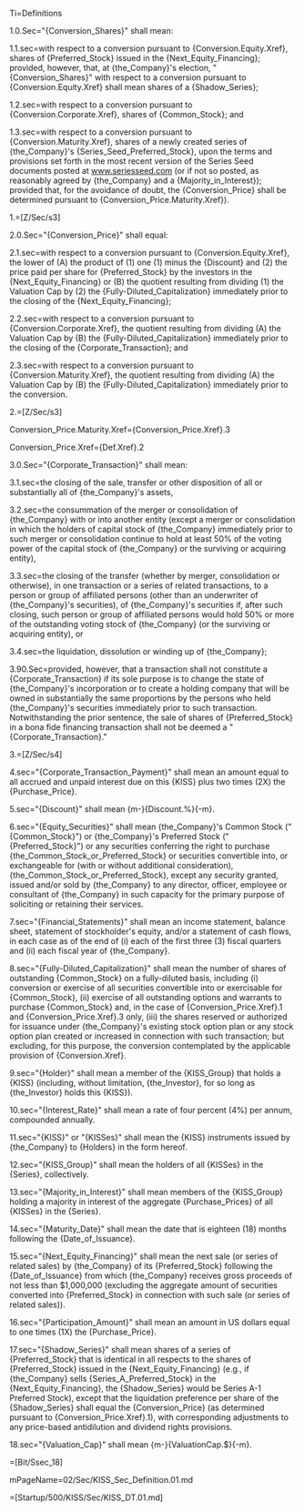 Ti=Definitions

1.0.Sec="{Conversion_Shares}" shall mean:

1.1.sec=with respect to a conversion pursuant to {Conversion.Equity.Xref}, shares of {Preferred_Stock} issued in the {Next_Equity_Financing}; provided, however, that, at {the_Company}'s election, "{Conversion_Shares}" with respect to a conversion pursuant to {Conversion.Equity.Xref} shall mean shares of a {Shadow_Series};

1.2.sec=with respect to a conversion pursuant to {Conversion.Corporate.Xref}, shares of {Common_Stock}; and

1.3.sec=with respect to a conversion pursuant to {Conversion.Maturity.Xref}, shares of a newly created series of {the_Company}'s {Series_Seed_Preferred_Stock}, upon the terms and provisions set forth in the most recent version of the Series Seed documents posted at www.seriesseed.com (or if not so posted, as reasonably agreed by {the_Company} and a {Majority_in_Interest}); provided that, for the avoidance of doubt, the {Conversion_Price} shall be determined pursuant to {Conversion_Price.Maturity.Xref}).

1.=[Z/Sec/s3]

2.0.Sec="{Conversion_Price}" shall equal:

2.1.sec=with respect to a conversion pursuant to {Conversion.Equity.Xref}, the lower of (A) the product of (1) one (1) minus the {Discount} and (2) the price paid per share for {Preferred_Stock} by the investors in the {Next_Equity_Financing} or (B) the quotient resulting from dividing (1) the Valuation Cap by (2) the {Fully-Diluted_Capitalization} immediately prior to the closing of the {Next_Equity_Financing};

2.2.sec=with respect to a conversion pursuant to {Conversion.Corporate.Xref}, the quotient resulting from dividing (A) the Valuation Cap by (B) the {Fully-Diluted_Capitalization} immediately prior to the closing of the {Corporate_Transaction}; and

2.3.sec=with respect to a conversion pursuant to {Conversion.Maturity.Xref}, the quotient resulting from dividing (A) the Valuation Cap by (B) the {Fully-Diluted_Capitalization} immediately prior to the conversion.

2.=[Z/Sec/s3]

Conversion_Price.Maturity.Xref={Conversion_Price.Xref}.3

Conversion_Price.Xref={Def.Xref}.2

3.0.Sec="{Corporate_Transaction}" shall mean:

3.1.sec=the closing of the sale, transfer or other disposition of all or substantially all of {the_Company}'s assets,

3.2.sec=the consummation of the merger or consolidation of {the_Company} with or into another entity (except a merger or consolidation in which the holders of capital stock of {the_Company} immediately prior to such merger or consolidation continue to hold at least 50% of the voting power of the capital stock of {the_Company} or the surviving or acquiring entity),

3.3.sec=the closing of the transfer (whether by merger, consolidation or otherwise), in one transaction or a series of related transactions, to a person or group of affiliated persons (other than an underwriter of {the_Company}'s securities), of {the_Company}'s securities if, after such closing, such person or group of affiliated persons would hold 50% or more of the outstanding voting stock of {the_Company} (or the surviving or acquiring entity), or

3.4.sec=the liquidation, dissolution or winding up of {the_Company};

3.90.Sec=provided, however, that a transaction shall not constitute a {Corporate_Transaction} if its sole purpose is to change the state of {the_Company}'s incorporation or to create a holding company that will be owned in substantially the same proportions by the persons who held {the_Company}'s securities immediately prior to such transaction.  Notwithstanding the prior sentence, the sale of shares of {Preferred_Stock} in a bona fide financing transaction shall not be deemed a "{Corporate_Transaction}."

3.=[Z/Sec/s4]

4.sec="{Corporate_Transaction_Payment}" shall mean an amount equal to all accrued and unpaid interest due on this {KISS} plus two times (2X) the {Purchase_Price}.

5.sec="{Discount}" shall mean {m-}{Discount.%}{-m}.

6.sec="{Equity_Securities}" shall mean {the_Company}'s Common Stock ("{Common_Stock}") or {the_Company}'s Preferred Stock ("{Preferred_Stock}") or any securities conferring the right to purchase {the_Common_Stock_or_Preferred_Stock} or securities convertible into, or exchangeable for (with or without additional consideration), {the_Common_Stock_or_Preferred_Stock}, except any security granted, issued and/or sold by {the_Company} to any director, officer, employee or consultant of {the_Company} in such capacity for the primary purpose of soliciting or retaining their services.

7.sec="{Financial_Statements}" shall mean an income statement, balance sheet, statement of stockholder's equity, and/or a statement of cash flows, in each case as of the end of (i) each of the first three (3) fiscal quarters and (ii) each fiscal year of {the_Company}.

8.sec="{Fully-Diluted_Capitalization}" shall mean the number of shares of outstanding {Common_Stock} on a fully-diluted basis, including (i) conversion or exercise of all securities convertible into or exercisable for {Common_Stock}, (ii) exercise of all outstanding options and warrants to purchase {Common_Stock} and, in the case of {Conversion_Price.Xref}.1 and {Conversion_Price.Xref}.3 only, (iii) the shares reserved or authorized for issuance under {the_Company}'s existing stock option plan or any stock option plan created or increased in connection with such transaction; but excluding, for this purpose, the conversion contemplated by the applicable provision of {Conversion.Xref}.

9.sec="{Holder}" shall mean a member of the {KISS_Group} that holds a {KISS} (including, without limitation, {the_Investor}, for so long as {the_Investor} holds this {KISS}).

10.sec="{Interest_Rate}" shall mean a rate of four percent (4%) per annum, compounded annually.

11.sec="{KISS}" or "{KISSes}" shall mean the {KISS} instruments issued by {the_Company} to {Holders} in the form hereof.

12.sec="{KISS_Group}" shall mean the holders of all {KISSes} in the {Series}, collectively.

13.sec="{Majority_in_Interest}" shall mean members of the {KISS_Group} holding a majority in interest of the aggregate {Purchase_Prices} of all {KISSes} in the {Series}.

14.sec="{Maturity_Date}" shall mean the date that is eighteen (18) months following the {Date_of_Issuance}.

15.sec="{Next_Equity_Financing}" shall mean the next sale (or series of related sales) by {the_Company} of its {Preferred_Stock} following the {Date_of_Issuance} from which {the_Company} receives gross proceeds of not less than $1,000,000 (excluding the aggregate amount of securities converted into {Preferred_Stock} in connection with such sale (or series of related sales)).

16.sec="{Participation_Amount}" shall mean an amount in US dollars equal to one times (1X) the {Purchase_Price}. 

17.sec="{Shadow_Series}" shall mean shares of a series of {Preferred_Stock} that is identical in all respects to the shares of {Preferred_Stock} issued in the {Next_Equity_Financing} (e.g., if {the_Company} sells {Series_A_Preferred_Stock} in the {Next_Equity_Financing}, the {Shadow_Series} would be Series A-1 Preferred Stock), except that the liquidation preference per share of the {Shadow_Series} shall equal the {Conversion_Price} (as determined pursuant to {Conversion_Price.Xref}.1), with corresponding adjustments to any price-based antidilution and dividend rights provisions.

18.sec="{Valuation_Cap}" shall mean {m-}{ValuationCap.$}{-m}.

=[Bit/Ssec_18]
 
mPageName=02/Sec/KISS_Sec_Definition.01.md

=[Startup/500/KISS/Sec/KISS_DT.01.md]
